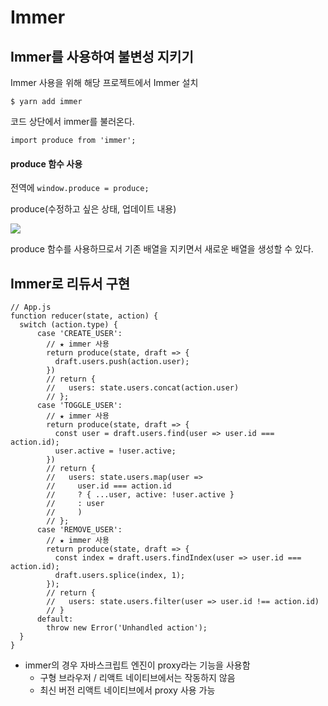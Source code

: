 # Immer

## Immer를 사용하여 불변성 지키기

Immer 사용을 위해 해당 프로젝트에서 Immer 설치

`$ yarn add immer`

코드 상단에서 immer를 불러온다. 

```react
import produce from 'immer';
```



#### produce 함수 사용

전역에 `window.produce = produce;`

produce(수정하고 싶은 상태, 업데이트 내용)

![](C:\Users\soarm\OneDrive\Desktop\immer.jpg)



produce 함수를 사용하므로서 기존 배열을 지키면서 새로운 배열을 생성할 수 있다.



## Immer로 리듀서 구현

```react
// App.js
function reducer(state, action) {
  switch (action.type) {
      case 'CREATE_USER':
        // ★ immer 사용
        return produce(state, draft => {
          draft.users.push(action.user);
        })
        // return {
        //   users: state.users.concat(action.user)
        // };
      case 'TOGGLE_USER':
        // ★ immer 사용
        return produce(state, draft => {
          const user = draft.users.find(user => user.id === action.id);
          user.active = !user.active;
        })
        // return {
        //   users: state.users.map(user =>
        //     user.id === action.id
        //     ? { ...user, active: !user.active }
        //     : user
        //     )
        // };
      case 'REMOVE_USER':
        // ★ immer 사용
        return produce(state, draft => {
          const index = draft.users.findIndex(user => user.id === action.id);
          draft.users.splice(index, 1);
        });
        // return {
        //   users: state.users.filter(user => user.id !== action.id)
        // }
      default:
        throw new Error('Unhandled action');
  }
}
```



- immer의 경우 자바스크립트 엔진이 proxy라는 기능을 사용함 
  - 구형 브라우저 / 리액트 네이티브에서는 작동하지 않음
  - 최신 버전 리액트 네이티브에서 proxy 사용 가능  